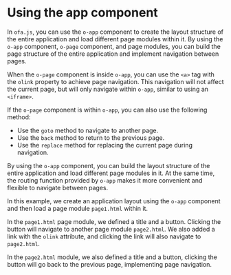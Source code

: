 <template is="exm-article">
<a href="../../publics/examples/use-app/demo.html" preview></a>
<a href="../../publics/examples/use-app/page1.html" main></a>
<a href="../../publics/examples/use-app/page2.html"></a>
</template>

# Using the app component

In `ofa.js`, you can use the `o-app` component to create the layout structure of the entire application and load different page modules within it. By using the `o-app` component, `o-page` component, and page modules, you can build the page structure of the entire application and implement navigation between pages.

When the `o-page` component is inside `o-app`, you can use the `<a>` tag with the `olink` property to achieve page navigation. This navigation will not affect the current page, but will only navigate within `o-app`, similar to using an `<iframe>`.

If the `o-page` component is within `o-app`, you can also use the following method:
- Use the `goto` method to navigate to another page.
- Use the `back` method to return to the previous page.
- Use the `replace` method for replacing the current page during navigation.

By using the `o-app` component, you can build the layout structure of the entire application and load different page modules in it. At the same time, the routing function provided by `o-app` makes it more convenient and flexible to navigate between pages.

In this example, we create an application layout using the `o-app` component and then load a page module `page1.html` within it.

In the `page1.html` page module, we defined a title and a button. Clicking the button will navigate to another page module `page2.html`. We also added a link with the `olink` attribute, and clicking the link will also navigate to `page2.html`.

In the `page2.html` module, we also defined a title and a button, clicking the button will go back to the previous page, implementing page navigation.

